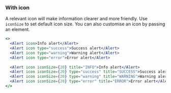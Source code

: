 <demo>

### With icon

A relevant icon will make information clearer and more friendly. Use `iconSize` to set default icon size. You can also customise an icon by passing an element.

```jsx live
<>
  <Alert icon>Info alert</Alert>
  <Alert icon type="success">Success alert</Alert>
  <Alert icon type="warning">Warning alert</Alert>
  <Alert icon type="error">Error alert</Alert>
    
  <Alert icon iconSize={20} title="INFO">Info alert</Alert>
  <Alert icon iconSize={20} type="success" title="SUCCESS">Success alert</Alert>
  <Alert icon iconSize={20} type="warning" title="WARNING">Warning alert</Alert>
  <Alert icon iconSize={20} type="error" title="ERROR">Error alert</Alert>
</>
```

</demo>
